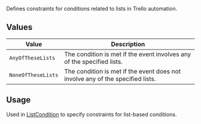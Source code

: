 Defines constraints for conditions related to lists in Trello automation.

## Values
| Value | Description |
| --- | --- |
| `AnyOfTheseLists` | The condition is met if the event involves any of the specified lists. |
| `NoneOfTheseLists` | The condition is met if the event does not involve any of the specified lists. |

## Usage
Used in [ListCondition](ListCondition) to specify constraints for list-based conditions.
